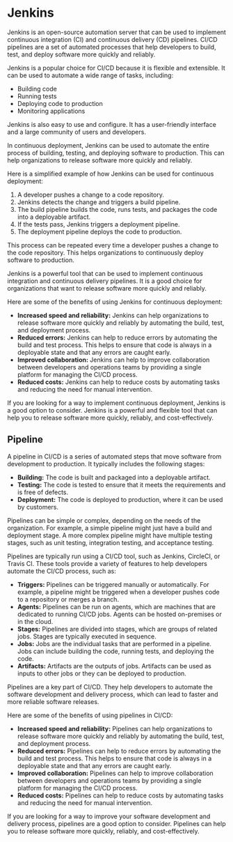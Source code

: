 # Jenkins

Jenkins is an open-source automation server that can be used to implement continuous integration (CI) and continuous delivery (CD) pipelines. CI/CD pipelines are a set of automated processes that help developers to build, test, and deploy software more quickly and reliably.

Jenkins is a popular choice for CI/CD because it is flexible and extensible. It can be used to automate a wide range of tasks, including:

* Building code
* Running tests
* Deploying code to production
* Monitoring applications

Jenkins is also easy to use and configure. It has a user-friendly interface and a large community of users and developers.

In continuous deployment, Jenkins can be used to automate the entire process of building, testing, and deploying software to production. This can help organizations to release software more quickly and reliably.

Here is a simplified example of how Jenkins can be used for continuous deployment:

1. A developer pushes a change to a code repository.
2. Jenkins detects the change and triggers a build pipeline.
3. The build pipeline builds the code, runs tests, and packages the code into a deployable artifact.
4. If the tests pass, Jenkins triggers a deployment pipeline.
5. The deployment pipeline deploys the code to production.

This process can be repeated every time a developer pushes a change to the code repository. This helps organizations to continuously deploy software to production.

Jenkins is a powerful tool that can be used to implement continuous integration and continuous delivery pipelines. It is a good choice for organizations that want to release software more quickly and reliably.

Here are some of the benefits of using Jenkins for continuous deployment:

* **Increased speed and reliability:** Jenkins can help organizations to release software more quickly and reliably by automating the build, test, and deployment process.
* **Reduced errors:** Jenkins can help to reduce errors by automating the build and test process. This helps to ensure that code is always in a deployable state and that any errors are caught early.
* **Improved collaboration:** Jenkins can help to improve collaboration between developers and operations teams by providing a single platform for managing the CI/CD process.
* **Reduced costs:** Jenkins can help to reduce costs by automating tasks and reducing the need for manual intervention.

If you are looking for a way to implement continuous deployment, Jenkins is a good option to consider. Jenkins is a powerful and flexible tool that can help you to release software more quickly, reliably, and cost-effectively.

## Pipeline

A pipeline in CI/CD is a series of automated steps that move software from development to production. It typically includes the following stages:

* **Building:** The code is built and packaged into a deployable artifact.
* **Testing:** The code is tested to ensure that it meets the requirements and is free of defects.
* **Deployment:** The code is deployed to production, where it can be used by customers.

Pipelines can be simple or complex, depending on the needs of the organization. For example, a simple pipeline might just have a build and deployment stage. A more complex pipeline might have multiple testing stages, such as unit testing, integration testing, and acceptance testing.

Pipelines are typically run using a CI/CD tool, such as Jenkins, CircleCI, or Travis CI. These tools provide a variety of features to help developers automate the CI/CD process, such as:

* **Triggers:** Pipelines can be triggered manually or automatically. For example, a pipeline might be triggered when a developer pushes code to a repository or merges a branch.
* **Agents:** Pipelines can be run on agents, which are machines that are dedicated to running CI/CD jobs. Agents can be hosted on-premises or in the cloud.
* **Stages:** Pipelines are divided into stages, which are groups of related jobs. Stages are typically executed in sequence.
* **Jobs:** Jobs are the individual tasks that are performed in a pipeline. Jobs can include building the code, running tests, and deploying the code.
* **Artifacts:** Artifacts are the outputs of jobs. Artifacts can be used as inputs to other jobs or they can be deployed to production.

Pipelines are a key part of CI/CD. They help developers to automate the software development and delivery process, which can lead to faster and more reliable software releases.

Here are some of the benefits of using pipelines in CI/CD:

* **Increased speed and reliability:** Pipelines can help organizations to release software more quickly and reliably by automating the build, test, and deployment process.
* **Reduced errors:** Pipelines can help to reduce errors by automating the build and test process. This helps to ensure that code is always in a deployable state and that any errors are caught early.
* **Improved collaboration:** Pipelines can help to improve collaboration between developers and operations teams by providing a single platform for managing the CI/CD process.
* **Reduced costs:** Pipelines can help to reduce costs by automating tasks and reducing the need for manual intervention.

If you are looking for a way to improve your software development and delivery process, pipelines are a good option to consider. Pipelines can help you to release software more quickly, reliably, and cost-effectively.

